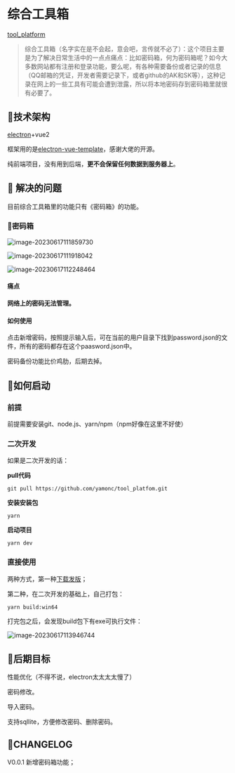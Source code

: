 # 综合工具箱

[tool_platform](https://github.com/yamonc/tool_platfom/)

> 综合工具箱（名字实在是不会起，意会吧，言传就不必了）：这个项目主要是为了解决日常生活中的一点点痛点：比如密码箱，何为密码箱呢？如今大多数网站都有注册和登录功能，要么呢，有各种需要备份或者记录的信息（QQ邮箱的凭证，开发者需要记录下，或者github的AK和SK等），这种记录在网上的一些工具有可能会遭到泄露，所以将本地密码存到密码箱里就很有必要了。

## 🍎技术架构

[electron](https://www.electronjs.org/zh/docs/latest/tutorial/quick-start)+vue2

框架用的是[electron-vue-template](https://gitee.com/Zh-Sky/electron-vue-template)，感谢大佬的开源。

纯前端项目，没有用到后端，**更不会保留任何数据到服务器上**。

## 🍉 解决的问题

目前综合工具箱里的功能只有《密码箱》的功能。

### 🍓密码箱

![image-20230617111859730](https://markdown-image-bed.oss-cn-beijing.aliyuncs.com/202306171118918.png)

![image-20230617111918042](https://markdown-image-bed.oss-cn-beijing.aliyuncs.com/202306171119106.png)

![image-20230617112248464](https://markdown-image-bed.oss-cn-beijing.aliyuncs.com/202306171122534.png)

#### 痛点

**网络上的密码无法管理。**

#### 如何使用

点击新增密码，按照提示输入后，可在当前的用户目录下找到password.json的文件，所有的密码都存在这个paasword.json中。

密码备份功能比价鸡肋，后期去掉。

## 🍠如何启动

### 前提

前提需要安装git、node.js、yarn/npm（npm好像在这里不好使）

### 二次开发

如果是二次开发的话：

**pull代码**

`git pull https://github.com/yamonc/tool_platfom.git `

**安装安装包**

`yarn `

**启动项目**

`yarn dev`

### 直接使用

两种方式，第一种[下载发版](https://gh.api.99988866.xyz/https://github.com/yamonc/tool_platfom/releases/download/V0.0.1/electron-vue-admin.Setup.0.0.1.exe)；

第二种，在二次开发的基础上，自己打包：

`yarn build:win64`

打完包之后，会发现build包下有exe可执行文件：

![image-20230617113946744](https://markdown-image-bed.oss-cn-beijing.aliyuncs.com/202306171139786.png)

## 🍐后期目标

性能优化（不得不说，electron太太太太慢了）

密码修改。

导入密码。

支持sqllite，方便修改密码、删除密码。

## 🍌CHANGELOG

V0.0.1 新增密码箱功能；

